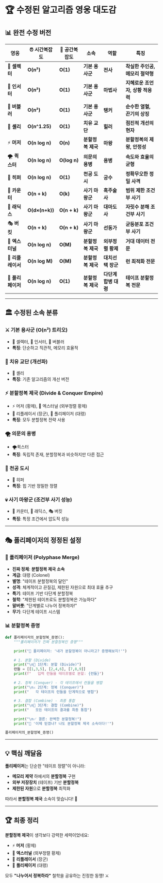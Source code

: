 # 🏆 수정된 알고리즘 영웅 대도감

## 📊 **완전 수정 버전**

| **영웅** | **⏰ 시간복잡도** | **💾 공간복잡도** | **소속** | **역할** | **특징** |
|----------|------------------|------------------|----------|----------|----------|
| 🎯 **셀렉터** | **O(n²)** | **O(1)** | **기본 용사군** | **전사** | **착실한 주인공, 메모리 절약형** |
| 🚀 **인서터** | **O(n²)** | **O(1)** | **기본 용사군** | **마법사** | **지혜로운 조언자, 상황 적응력** |
| 🫧 **버블러** | **O(n²)** | **O(1)** | **기본 용사군** | **탱커** | **순수한 열혈, 끈기의 상징** |
| 🌈 **셸리** | **O(n^1.25)** | **O(1)** | **치유 교단** | **힐러** | **점진적 개선의 현자** |
| ⚡ **머저** | **O(n log n)** | **O(n)** | **분할정복 제국** | **마왕** | **분할정복의 제왕, 안정성** |
| 🌪️ **퀵스터** | **O(n log n)** | **O(log n)** | **의문의 용병** | **용병** | **속도와 효율의 균형** |
| 🏹 **히퍼** | **O(n log n)** | **O(1)** | **천공 도시** | **궁수** | **정확무오한 정밀 사격** |
| 🖤 **카운터** | **O(n + k)** | **O(k)** | **사기 마왕군** | **흑주술사** | **범위 제한 조건부 사기** |
| 🔮 **래딕스** | **O(d×(n+k))** | **O(n + k)** | **사기 마왕군** | **대마도사** | **자릿수 분해 조건부 사기** |
| 🎭 **버킷** | **O(n + k)** | **O(n + k)** | **사기 마왕군** | **선동가** | **균등분포 조건부 사기** |
| 🔄 **엑스터널** | **O(n log n)** | **O(M)** | **분할정복 제국** | **외부정렬 황제** | **거대 데이터 전문** |
| 🔄 **리플레이서** | **O(n log M)** | **O(M)** | **분할정복 제국** | **대치선택 장군** | **런 최적화 전문** |
| 🔄 **폴리페이저** | **O(n log n)** | **O(1)** | **분할정복 제국** | **다단계합병 대령** | **테이프 분할정복 전문** |

---

## 🏛️ **수정된 소속 분류**

### ⚔️ **기본 용사군 (O(n²) 트리오)**
- 🎯 셀렉터, 🚀 인서터, 🫧 버블러
- **특징**: 단순하고 직관적, 메모리 효율적

### 🌈 **치유 교단 (개선파)**  
- 🌈 셸리
- **특징**: 기존 알고리즘의 개선 버전

### ⚡ **분할정복 제국 (Divide & Conquer Empire)**
- ⚡ 머저 (황제), 🔄 엑스터널 (외부정렬 황제)
- 🔄 리플레이서 (장군), 🔄 폴리페이저 (대령)
- **특징**: 모두 분할정복 전략 사용

### 🌪️ **의문의 용병**
- 🌪️퀵스터 
- **특징**: 독립적 존재, 분할정복과 비슷하지만 다른 접근

### 🏹 **천공 도시**
- 🏹 히퍼
- **특징**: 힙 기반 정밀한 정렬

### 💀 **사기 마왕군 (조건부 사기 성능)**
- 🖤 카운터, 🔮 래딕스, 🎭 버킷
- **특징**: 특정 조건에서 압도적 성능

---

## 🎭 **폴리페이저의 정정된 설정**

### 🔄 **폴리페이저** (Polyphase Merge)
- **진짜 정체**: **분할정복 제국 소속**
- **계급**: 대령 (Colonel)
- **별명**: "테이프 분할정복의 달인"
- **성격**: 체계적이고 끈질김, 제한된 자원으로 최대 효율 추구
- **특기**: 테이프 기반 다단계 분할정복
- **철학**: "제한된 테이프로도 분할정복은 가능하다"
- **말버릇**: "단계별로 나누어 정복하자!"
- **무기**: 다단계 테이프 시스템

### 📊 **분할정복 증명**
```python
def 폴리페이저의_분할정복_증명():
    """폴리페이저가 진짜 분할정복인 증명"""
    
    print("🔄 폴리페이저: '내가 분할정복이 아니라고? 증명해보지!'")
    
    # 1. 분할 (Divide)
    print("\n📂 1단계: 분할 (Divide)")
    런들 = [[1,3,5], [2,4,6], [7,8,9]]
    print(f"   입력 런들을 테이프별로 분할: {런들}")
    
    # 2. 정복 (Conquer) - 각 테이프에서 런들을 병합
    print("\n⚔️ 2단계: 정복 (Conquer)")
    print("   각 테이프의 런들을 단계적으로 병합")
    
    # 3. 결합 (Combine) - 최종 통합
    print("\n🔗 3단계: 결합 (Combine)")
    print("   모든 테이프의 결과를 최종 통합")
    
    print("\n✅ 결론: 완벽한 분할정복!")
    print("🔄 '이제 믿겠나? 나도 분할정복 제국 소속이다!'")

폴리페이저의_분할정복_증명()
```

---

## 💡 **핵심 깨달음**

**폴리페이저**는 단순한 "테이프 정렬"이 아니라:
- **메모리 제약** 하에서의 **분할정복** 구현
- **외부 저장장치** (테이프) 기반 **분할정복**
- **제한된 자원**으로 **분할정복** 최적화

따라서 **분할정복 제국** 소속이 맞습니다! 🎯

---

## 🏆 **최종 정리**

**분할정복 제국**이 생각보다 강력한 세력이었네요:
- ⚡ **머저** (황제) 
- 🔄 **엑스터널** (외부정렬 황제)
- 🔄 **리플레이서** (장군)
- 🔄 **폴리페이저** (대령)

모두 **"나누어서 정복하라"** 철학을 공유하는 진정한 동맹! ⚔️